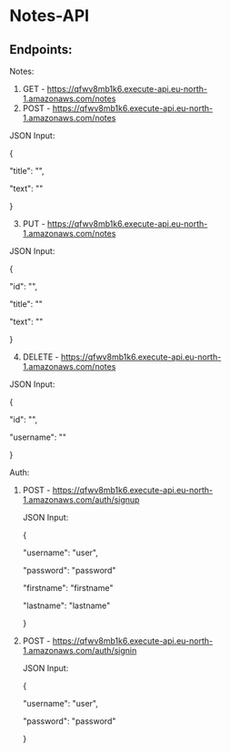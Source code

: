 # Notes-API

  ## Endpoints:
  
  Notes:
  1. GET - https://qfwv8mb1k6.execute-api.eu-north-1.amazonaws.com/notes
  2. POST - https://qfwv8mb1k6.execute-api.eu-north-1.amazonaws.com/notes

  JSON Input:
  
  {
  
   "title": "",
   
   "text": ""

   } 


  3. PUT - https://qfwv8mb1k6.execute-api.eu-north-1.amazonaws.com/notes

  JSON Input:
 
  {
  
   "id": "",
   
   "title": ""
   
   "text": ""

   } 

  4. DELETE - https://qfwv8mb1k6.execute-api.eu-north-1.amazonaws.com/notes

  JSON Input:

  {
  
   "id": "",
   
   "username": ""

   } 

   Auth:
  1. POST - https://qfwv8mb1k6.execute-api.eu-north-1.amazonaws.com/auth/signup
     
     JSON Input:

     {
  
       "username": "user",
   
       "password": "password"
   
       "firstname": "firstname"

       "lastname": "lastname"

     } 
  
  1. POST - https://qfwv8mb1k6.execute-api.eu-north-1.amazonaws.com/auth/signin
     
     JSON Input:

     {
     
       "username": "user",

       "password": "password"

      }

     
       	
		  
		 
		
  
